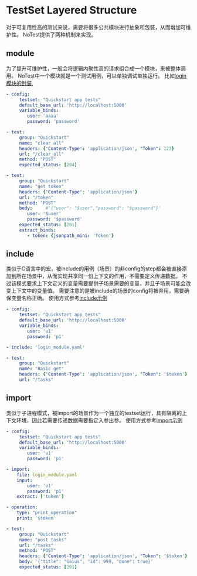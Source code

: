 # TestSet Layered Structure

对于可复用性高的测试来说，需要将很多公共模块进行抽象和包装，从而增加可维护性。
NoTest提供了两种机制来实现。

## module

为了提升可维护性，一般会将逻辑内聚性高的请求组合成一个模块，来被整体调用。
NoTest中一个模块就是一个测试用例，可以单独调试单独运行。
比如[login模块的封装](../examples/login_module.yaml),

```yaml
- config:
     testset: "Quickstart app tests"
     default_base_url: 'http://localhost:5000'
     variable_binds:
        user: 'aaaa'
        password: 'password'

- test:
     group: "Quickstart"
     name: "clear all"
     headers: {'Content-Type': 'application/json', "Token": 123}
     url: "/clear_all"
     method: "POST"
     expected_status: [204]

- test:
     group: "Quickstart"
     name: "get token"
     headers: {'Content-Type': 'application/json'}
     url: "/token"
     method: "POST"
     body:     #'{"user": "$user","password": "$password"}'
        user: '$user'
        password: '$password'
     expected_status: [201]
     extract_binds:
        - token: {jsonpath_mini: 'Token'}
```

## include
类似于C语言中的宏，被include的用例（场景）的非config的step都会被直接添加到所在场景中，从而实现共享同一份上下文的作用，不需要定义传递数据。
不过该模式要求上下文定义的变量需要提供子场景需要的变量，并且子场景可能会改变上下文中的变量值。
需要注意的是被include的场景的config将被弃用，需要确保变量名称正确。
使用方式参考[include示例](../examples/use_include.yaml)
```yaml
- config:
     testset: "Quickstart app tests"
     default_base_url: 'http://localhost:5000'
     variable_binds:
        user: 'u1'
        password: 'p1'

- include: 'login_module.yaml'

- test:
     group: "Quickstart"
     name: "Basic get"
     headers: {'Content-Type': 'application/json', "Token": '$token'}
     url: "/tasks"
```



## import
类似于子进程模式，被import的场景作为一个独立的testset运行，具有隔离的上下文环境，因此若需要传递数据需要指定入参出参。
使用方式参考[import示例](../examples/use_import.yaml)
```yaml
- config:
     testset: "Quickstart app tests"
     default_base_url: 'http://localhost:5000'
     variable_binds:
        user: 'u1'
        password: 'p1'

- import:
    file: login_module.yaml
    input:
        user: 'u1'
        password: 'p1'
    extract: ['token']

- operation:
    type: "print_operation"
    print: '$token'

- test:
     group: "Quickstart"
     name: "post tasks"
     url: "/tasks"
     method: "POST"
     headers: {'Content-Type': 'application/json', "Token": '$token'}
     body: '{"title": "Gaius", "id": 999, "done": true}'
     expected_status: [201]
```